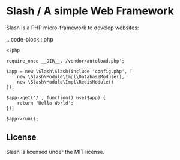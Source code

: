 Slash / A simple Web Framework
=============================

Slash is a PHP micro-framework to develop websites:

.. code-block:: php

    <?php

    require_once __DIR__.'/vendor/autoload.php';

    $app = new \Slash\Slash(include 'config.php', [
    	new \Slash\Module\Impl\DatabaseModule(),
    	new \Slash\Module\Impl\RedisModule()
    ]);

    $app->get('/', function() use($app) {
    	return 'Hello World';
    });

    $app->run();


License
-------

Slash is licensed under the MIT license.
